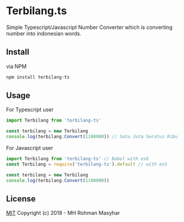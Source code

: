 # Terbilang.ts
Simple Typescript/Javascript Number Converter which is converting number into indonesian words.

## Install

via NPM
```bash
npm install terbilang-ts
```

## Usage
For Typescript user
```typescript
import Terbilang from 'terbilang-ts'

const terbilang = new Terbilang
console.log(terbilang.Convert(1100000)) // Satu Juta Seratus Ribu
```

For Javascript user
```javascript
import Terbilang from 'terbilang-ts' // Babel with es6
const Terbilang = require('terbilang-ts').default // with es5

const terbilang = new Terbilang
console.log(terbilang.Convert(1100000))
```

## License
[MIT](http://opensource.org/licenses/MIT)
Copyright (c) 2018 - MH Rohman Masyhar
